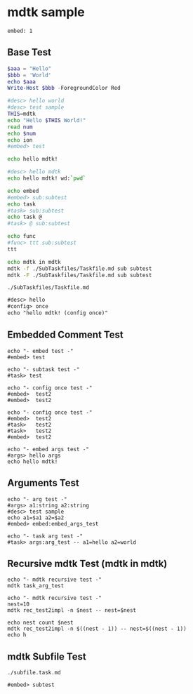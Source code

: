 # mdtk sample

~~~taskconfig:group-order
embed: 1
~~~

## Base Test

```powershell task::hello
$aaa = "Hello"
$bbb = 'World'
echo $aaa
Write-Host $bbb -ForegroundColor Red
```

```bash task::hello_world  -- aaa
#desc> hello world
#desc> test sample
THIS=mdtk
echo "Hello $THIS World!"
read num
echo $num
echo ion
#embed> test
```

```bash task::tt -- [t] 最もシンプルなテスト
echo hello mdtk!
```

```bash task::test -- [t] mdtk first test 日本語のテキストサンプルです
#desc> hello mdtk
echo hello mdtk! wd:`pwd`

echo embed
#embed> sub:subtest
echo task
#task> sub:subtest
echo task @
#task> @ sub:subtest

echo func
#func> ttt sub:subtest
ttt

echo mdtk in mdtk
mdtk -f ./SubTaskfiles/Taskfile.md sub subtest
mdtk -F ./SubTaskfiles/Taskfile.md sub subtest
```

```taskfile
./SubTaskfiles/Taskfile.md
```

```md task::test2 -- [t]
#desc> hello
#config> once
echo "hello mdtk! (config once)"
```

## Embedded Comment Test

```task:embed:embed_test   mdtk embed test
echo "- embed test -"
#embed> test
```

```task:embed:subtask_test   mdtk subtask test
echo "- subtask test -"
#task> test
```

```task:embed:configonce_test   mdtk config once test
echo "- config once test -"
#embed>  test2
#embed>  test2
```

```task:embed:configonce_test2   mdtk config once test2 (task)
echo "- config once test -"
#embed>  test2
#task>   test2
#task>   test2
#embed>  test2
```

```task:embed:embed_args_test   embedded coment args is used at help
echo "- embed args test -"
#args> hello args
echo hello mdtk!
```

## Arguments Test

```task:args:arg_test   mdtk arg test (args_ex: -- a1=hello a2=world)
echo "- arg test -"
#args> a1:string a2:string
#desc> test sample
echo a1=$a1 a2=$a2
#embed> embed:embed_args_test
```

```task:args:task_arg_test   mdtk task arg test
echo "- task arg test -"
#task> args:arg_test -- a1=hello a2=world
```

## Recursive mdtk Test (mdtk in mdtk)

```task:rec:rec_test   mdtk recursive test (mdtk in mdtk)
echo "- mdtk recursive test -"
mdtk task_arg_test
```

```task:rec:rec_test2   mdtk recursive test2 (mdtk in mdtk)
echo "- mdtk recursive test -"
nest=10
mdtk rec_test2impl -n $nest -- nest=$nest
```

```task:rec:rec_test2impl   mdtk recursive test2 implement (mdtk in mdtk)
echo nest count $nest
mdtk rec_test2impl -n $((nest - 1)) -- nest=$((nest - 1))
echo h
```

## mdtk Subfile Test

```taskfile
./subfile.task.md
```

```task:subfile:subfiletest mdtk sub taskfile test
#embed> subtest
```


